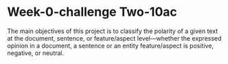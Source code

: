 # Week-0-challenge Two-10ac
The main objectives of this project is to classify the polarity of a given text at the document, sentence, or feature/aspect level—whether the expressed opinion in a document, a sentence or an entity feature/aspect is positive, negative, or neutral.
